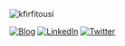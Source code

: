 ![kfirfitousi](https://user-images.githubusercontent.com/37262772/207150016-ee327432-ddc2-43de-a292-1af7013976f6.png)

[![Blog](https://img.shields.io/badge/Blog-black?style=for-the-badge&logo=nextdotjs)](https://blog.kfirfitousi.com)
[![LinkedIn](https://img.shields.io/badge/LinkedIn-blue?style=for-the-badge&logo=linkedin)](https://www.linkedin.com/in/kfirp/)
[![Twitter](https://img.shields.io/badge/Twitter-blue?style=for-the-badge&logo=twitter&logoColor=white)](https://www.twitter.com/kp2c)
